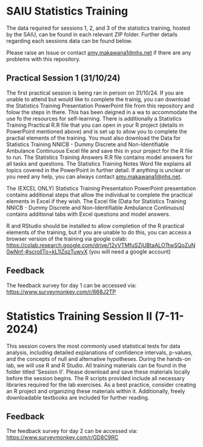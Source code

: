 # SAIU Statistics Training
The data required for sessions 1, 2, and 3 of the statistics training, hosted by the SAIU, can be found in each relevant ZIP folder. Further details regarding each sessions data can be found below.

Please raise an Issue or contact amy.makawana1@nhs.net if there are any problems with this repository.

## Practical Session 1 (31/10/24)
The first practical session is being ran in person on 31/10/24. If you are unable to attend but would like to complete the trainig, you can download the Statistics Training Presentation PowerPoint file from this repository and folow the steps in there. This has been deigned in a wa to accommodate the use fo the resources for self-learning. There is additionally a Statistics Training Practical R.R file that you can open in your R project (details in PowerPoint mentioned above) and is set up to allow you to complete the practial elements of the training. You must also download the Data for Statistics Training NNICB - Dummy Discrete and Non-Identifiable Ambulance Continuous Excel file and save this in your project for the R file to run. The Statistics Training Answers R.R file contains model answers for all tasks and questions. The Statistics Training Notes Word file explains all topics covered in the PowerPoint in further detail. If anything is unclear or you need any help, you can always contact amy.makawana1@nhs.net. 

The (EXCEL ONLY) Statistics Training Presentation PowerPoint presentation contains additional steps that allow the individual to complete the practical elements in Excel if they wish. The Excel file (Data for Statistics Training NNICB - Dummy Discrete and Non-Identifiable Ambulance Continuous) contains additional tabs with Excel questions and model answers.

R and RStudio should be installed to allow completion of the R practical elements of the training, but if you are unable to do this, you can access a browser version of the training via google colab: https://colab.research.google.com/drive/12yVTMfuSZjUBtaALOTtwSQoZuN0wNnf-#scrollTo=kL1lZqzTuwyX  (you will need a google account)

## Feedback
The feedback survey for day 1 can be accessed via: https://www.surveymonkey.com/r/668J2TP

# Statistics Training Session II (7-11-2024) 
This session covers the most commonly used statistical tests for data analysis, including detailed explanations of confidence intervals, p-values, and the concepts of null and alternative hypotheses. During the hands-on lab, we will use R and R Studio.
All training materials can be found in the folder titled 'Session II'. Please download and save these materials locally before the session begins. The R scripts provided include all necessary libraries required for the lab exercises.
As a best practice, consider creating an R project and organizing these materials within it. Additionally, freely downloadable textbooks are included for further reading.
## Feedback
The feedback survey for day 2 can be accessed via: https://www.surveymonkey.com/r/GD8C9RC                                                                     



